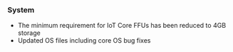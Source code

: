 ### System
- The minimum requirement for IoT Core FFUs has been reduced to 4GB storage
- Updated OS files including core OS bug fixes